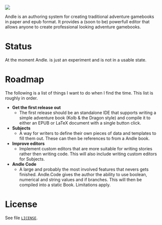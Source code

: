 ![](https://rawgit.com/mrombout/Andle./master/docs/andle_logo.svg)

Andle is an authoring system for creating traditional adventure gamebooks in paper and epub format. It provides a (soon to be) powerfull editor that allows anyone to create professional looking adventure gamebooks.

# Status

At the moment Andle. is just an experiment and is not in a usable state.

# Roadmap

The following is a list of things I want to do when I find the time. This list is roughly in order.

* **Get the first release out**
  * The first release should be an standalone IDE that supports writing a simple adventure book (Kolb & the Dragon style) and compile it to either an EPUB or LaTeX document with a single button click.
* **Subjects**
  * A way for writers to define their own pieces of data and templates to fill them out. These can then be references to from a Andle book.
* **Improve editors**
  * Implement custom editors that are more suitable for writing stories rather then writing code. This will also include writing custom editors for Subjects.
* **Andle Code**
  * A large and probably the most involved features that nevers gets finished. Andle.Code gives the author the ability to use boolean, numerical and string values and if branches. This will then be compiled into a static Book. Limitations apply.

# License

See file [`LICENSE`](LICENSE).
